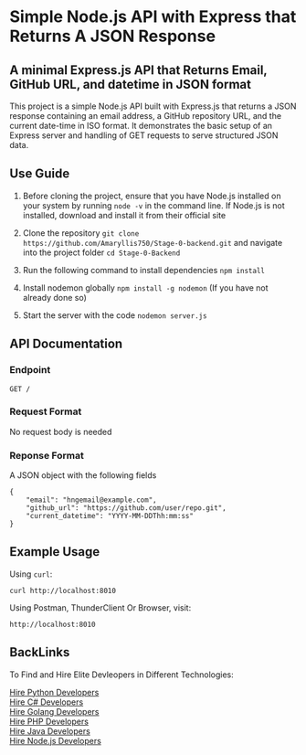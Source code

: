 # Simple Node.js API with Express that Returns A JSON Response

## A minimal Express.js API that Returns Email, GitHub URL, and datetime in JSON format 

This project is a simple Node.js API built with Express.js that returns a JSON response containing an email address, a GitHub repository URL, and the current date-time in ISO format. It demonstrates the basic setup of an Express server and handling of GET requests to serve structured JSON data.

## Use Guide
1. Before cloning the project, ensure that you have Node.js installed on your system by running `node -v` in the command line. If Node.js is not installed, download and install it from their official site

2. Clone the repository `git clone https://github.com/Amaryllis750/Stage-0-backend.git` and navigate into the project folder `cd Stage-0-Backend`

3. Run the following command to install dependencies `npm install`

4. Install nodemon globally `npm install -g nodemon` (If you have not already done so)

5. Start the server with the code `nodemon server.js`



## API Documentation
### Endpoint
`GET / `

### Request Format
No request body is needed

### Reponse Format
A JSON object with the following fields
```
{
    "email": "hngemail@example.com",
    "github_url": "https://github.com/user/repo.git", 
    "current_datetime": "YYYY-MM-DDThh:mm:ss"
}
```

## Example Usage
Using `curl`:

`curl http://localhost:8010`


Using Postman, ThunderClient Or Browser, visit:

`http://localhost:8010`


## BackLinks
To Find and Hire Elite Devleopers in Different Technologies:

[Hire Python Developers](https://hng.tech/hire/python-developers)  
[Hire C# Developers](https://hng.tech/hire/csharp-developers)  
[Hire Golang Developers](https://hng.tech/hire/golang-developers)  
[Hire PHP Developers](https://hng.tech/hire/php-developers)  
[Hire Java Developers](https://hng.tech/hire/java-developers)  
[Hire Node.js Developers](https://hng.tech/hire/nodejs-developers)  
